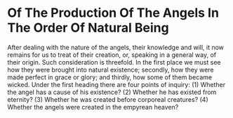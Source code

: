 # Of The Production Of The Angels In The Order Of Natural Being

After dealing with the nature of the angels, their knowledge and will, it now remains for us to treat of their creation, or, speaking in a general way, of their origin. Such consideration is threefold. In the first place we must see how they were brought into natural existence; secondly, how they were made perfect in grace or glory; and thirdly, how some of them became wicked.  Under the first heading there are four points of inquiry:
(1) Whether the angel has a cause of his existence?
(2) Whether he has existed from eternity?
(3) Whether he was created before corporeal creatures?
(4) Whether the angels were created in the empyrean heaven?